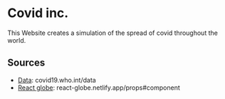 # Covid inc.

This Website creates a simulation of the spread of covid throughout the world.

## Sources

- [Data](https://covid19.who.int/data): covid19.who.int/data
- [React globe](https://react-globe.netlify.app/props#component): react-globe.netlify.app/props#component
